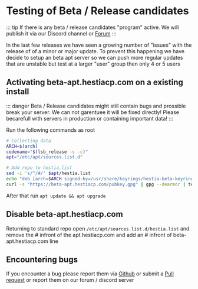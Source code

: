 # Testing of Beta / Release candidates

::: tip
If there is any beta / release candidates "program" active. We will publish it via our Discord channel or [Forum](https://forum.hestiacp.com)
:::

In the last few releases we have seen a growing number of "issues" with the release of of a minor or major update. To prevent this happening we have decide to setup an beta apt server so we can push more regular updates that are unstable but test at a larger "user" group then only 4 or 5 users

## Activating beta-apt.hestiacp.com on a existing install

::: danger
Beta / Release candidates might still contain bugs and prossible break your server. We can not garentuee it will be fixed directly! Please becarefull with servers in production or containing important data! 
:::

Run the following commands as root
```bash
# Collecting data
ARCH=$(arch)
codename="$(lsb_release -s -c)"
apt="/etc/apt/sources.list.d"

# Add repo to hestia.list
sed -i 's/^/#/' $apt/hestia.list
echo "deb [arch=$ARCH signed-by=/usr/share/keyrings/hestia-beta-keyring.gpg] https://beta-apt.hestiacp.com/ $codename main" >> $apt/hestia.list
curl -s "https://beta-apt.hestiacp.com/pubkey.gpg" | gpg --dearmor | tee /usr/share/keyrings/hestia-beta-keyring.gpg  >/dev/null 2>&1
```

After that run `apt update && apt upgrade`

## Disable beta-apt.hestiacp.com 

Returning to standard repo open  `/etc/apt/sources.list.d/hestia.list` and remove the # infront of the apt.hestiacp.com and add an # infront of beta-apt.hestiacp.com line

## Encountering bugs

If you encounter a bug please report them via [Github](https://github.com/hestiacp/hestiacp/issues/new/choose) or submit a [Pull request](https://github.com/hestiacp/hestiacp/pulls) or report them on our forum / discord server
